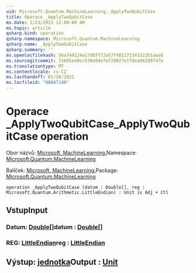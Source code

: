 ```yaml
---
uid: Microsoft.Quantum.MachineLearning._ApplyTwoQubitCase
title: Operace _ApplyTwoQubitCase
ms.date: 1/23/2021 12:00:00 AM
ms.topic: article
qsharp.kind: operation
qsharp.namespace: Microsoft.Quantum.MachineLearning
qsharp.name: _ApplyTwoQubitCase
qsharp.summary: ''
ms.openlocfilehash: 56a749124a17d87f72a57f482272341522b1aaa8
ms.sourcegitcommit: 71605ea9cc630e84e7ef29027e1f0ea06299747e
ms.translationtype: MT
ms.contentlocale: cs-CZ
ms.lasthandoff: 01/26/2021
ms.locfileid: "98847140"
---
```

# <a name="_applytwoqubitcase-operation"></a><span data-ttu-id="40771-102">Operace _ApplyTwoQubitCase</span><span class="sxs-lookup"><span data-stu-id="40771-102">_ApplyTwoQubitCase operation</span></span>

<span data-ttu-id="40771-103">Obor názvů: [Microsoft. MachineLearning.](xref:Microsoft.Quantum.MachineLearning)</span><span class="sxs-lookup"><span data-stu-id="40771-103">Namespace: [Microsoft.Quantum.MachineLearning](xref:Microsoft.Quantum.MachineLearning)</span></span>

<span data-ttu-id="40771-104">Balíček: [Microsoft. MachineLearning.](https://nuget.org/packages/Microsoft.Quantum.MachineLearning)</span><span class="sxs-lookup"><span data-stu-id="40771-104">Package: [Microsoft.Quantum.MachineLearning](https://nuget.org/packages/Microsoft.Quantum.MachineLearning)</span></span>




```qsharp
operation _ApplyTwoQubitCase (datum : Double[], reg : Microsoft.Quantum.Arithmetic.LittleEndian) : Unit is Adj + Ctl
```


## <a name="input"></a><span data-ttu-id="40771-105">Vstup</span><span class="sxs-lookup"><span data-stu-id="40771-105">Input</span></span>

### <a name="datum--double"></a><span data-ttu-id="40771-106">Datum: [Double](xref:microsoft.quantum.lang-ref.double)[]</span><span class="sxs-lookup"><span data-stu-id="40771-106">datum : [Double](xref:microsoft.quantum.lang-ref.double)[]</span></span>




### <a name="reg--littleendian"></a><span data-ttu-id="40771-107">REG: [LittleEndian](xref:Microsoft.Quantum.Arithmetic.LittleEndian)</span><span class="sxs-lookup"><span data-stu-id="40771-107">reg : [LittleEndian](xref:Microsoft.Quantum.Arithmetic.LittleEndian)</span></span>





## <a name="output--unit"></a><span data-ttu-id="40771-108">Výstup: [jednotka](xref:microsoft.quantum.lang-ref.unit)</span><span class="sxs-lookup"><span data-stu-id="40771-108">Output : [Unit](xref:microsoft.quantum.lang-ref.unit)</span></span>

